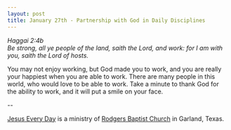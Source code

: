 ```yaml
---
layout: post
title: January 27th - Partnership with God in Daily Disciplines
---
```


_Haggai 2:4b  
Be strong, all ye people of the land, saith the Lord, and work: for
I am with you, saith the Lord of hosts._

You may not enjoy working, but God made you to work, and you are
really your happiest when you are able to work. There are many people
in this world, who would love to be able to work. Take a minute to
thank God for the ability to work, and it will put a smile on your
face.

 --

<a href=http://jesuseveryday.net>Jesus Every Day</a> is a ministry of <a href=http://rodgersbaptist.net>Rodgers Baptist Church</a> in Garland, Texas.
